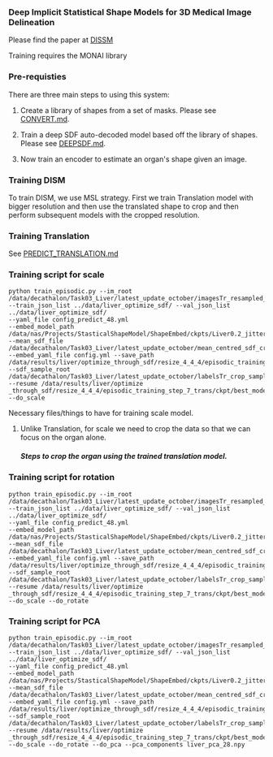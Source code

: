 ### Deep Implicit Statistical Shape Models for 3D Medical Image Delineation

Please find the paper at [DISSM](https://arxiv.org/pdf/2104.02847.pdf)

Training requires the MONAI library

### Pre-requisties

There are three main steps to using this system:

1. Create a library of shapes from a set of masks. Please see [CONVERT.md](implicitshapes/CONVERT.md).

2. Train a deep SDF auto-decoded model based off the library of shapes. Please see [DEEPSDF.md](implicitshapes/DEEPSDF.md).

3. Now train an encoder to estimate an organ's shape given an image.


### Training DISM

To train DISM, we use MSL strategy. First we train Translation model with bigger resolution and 
then use the translated shape to crop and then perform subsequent models with the cropped resolution. 


### Training Translation

See [PREDICT_TRANSLATION.md](implicitshapes/PREDICT_TRANSLATION.md)

    




### Training script for scale

```
python train_episodic.py --im_root /data/decathalon/Task03_Liver/latest_update_october/imagesTr_resampled_pad_crop_new/  
--train_json_list ../data/liver_optimize_sdf/ --val_json_list ../data/liver_optimize_sdf/ 
--yaml_file config_predict_48.yml 
--embed_model_path /data/nas/Projects/StasticalShapeModel/ShapeEmbed/ckpts/Liver0.2_jitter/last_checkpoint.ckpt 
--mean_sdf_file /data/decathalon/Task03_Liver/latest_update_october/mean_centred_sdf_crop.nii.gz 
--embed_yaml_file config.yml --save_path /data/results/liver/optimize_through_sdf/resize_4_4_4/episodic_training_step_15_trans_scale_crop_v1 
--sdf_sample_root /data/decathalon/Task03_Liver/latest_update_october/labelsTr_crop_samples/ --resume /data/results/liver/optimize
_through_sdf/resize_4_4_4/episodic_training_step_7_trans/ckpt/best_model.pth --do_scale
```

Necessary files/things to have for training scale model.

1. Unlike Translation, for scale we need to crop the data so that we can focus on the organ alone. 
   ##### Steps to crop the organ using the trained translation model.
  


### Training script for rotation

```
python train_episodic.py --im_root /data/decathalon/Task03_Liver/latest_update_october/imagesTr_resampled_pad_crop_new/  
--train_json_list ../data/liver_optimize_sdf/ --val_json_list ../data/liver_optimize_sdf/ 
--yaml_file config_predict_48.yml 
--embed_model_path /data/nas/Projects/StasticalShapeModel/ShapeEmbed/ckpts/Liver0.2_jitter/last_checkpoint.ckpt 
--mean_sdf_file /data/decathalon/Task03_Liver/latest_update_october/mean_centred_sdf_crop.nii.gz 
--embed_yaml_file config.yml --save_path /data/results/liver/optimize_through_sdf/resize_4_4_4/episodic_training_step_15_trans_scale_crop_v1 
--sdf_sample_root /data/decathalon/Task03_Liver/latest_update_october/labelsTr_crop_samples/ --resume /data/results/liver/optimize
_through_sdf/resize_4_4_4/episodic_training_step_7_trans/ckpt/best_model.pth --do_scale --do_rotate
```

### Training script for PCA

```
python train_episodic.py --im_root /data/decathalon/Task03_Liver/latest_update_october/imagesTr_resampled_pad_crop_new/  
--train_json_list ../data/liver_optimize_sdf/ --val_json_list ../data/liver_optimize_sdf/ 
--yaml_file config_predict_48.yml 
--embed_model_path /data/nas/Projects/StasticalShapeModel/ShapeEmbed/ckpts/Liver0.2_jitter/last_checkpoint.ckpt 
--mean_sdf_file /data/decathalon/Task03_Liver/latest_update_october/mean_centred_sdf_crop.nii.gz 
--embed_yaml_file config.yml --save_path /data/results/liver/optimize_through_sdf/resize_4_4_4/episodic_training_step_15_trans_scale_crop_v1 
--sdf_sample_root /data/decathalon/Task03_Liver/latest_update_october/labelsTr_crop_samples/ --resume /data/results/liver/optimize
_through_sdf/resize_4_4_4/episodic_training_step_7_trans/ckpt/best_model.pth --do_scale --do_rotate --do_pca --pca_components liver_pca_28.npy
```
